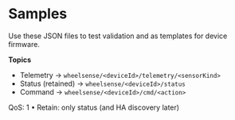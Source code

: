 # Samples
Use these JSON files to test validation and as templates for device firmware.

**Topics**
- Telemetry → `wheelsense/<deviceId>/telemetry/<sensorKind>`
- Status (retained) → `wheelsense/<deviceId>/status`
- Command → `wheelsense/<deviceId>/cmd/<action>`

QoS: 1 • Retain: only status (and HA discovery later)
